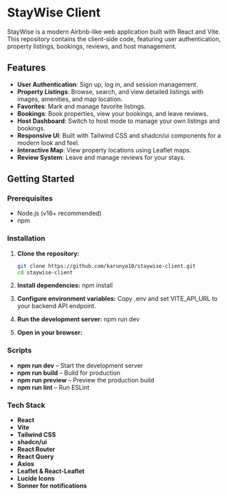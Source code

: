 # StayWise Client

StayWise is a modern Airbnb-like web application built with React and Vite. This repository contains the client-side code, featuring user authentication, property listings, bookings, reviews, and host management.

## Features

- **User Authentication**: Sign up, log in, and session management.
- **Property Listings**: Browse, search, and view detailed listings with images, amenities, and map location.
- **Favorites**: Mark and manage favorite listings.
- **Bookings**: Book properties, view your bookings, and leave reviews.
- **Host Dashboard**: Switch to host mode to manage your own listings and bookings.
- **Responsive UI**: Built with Tailwind CSS and shadcn/ui components for a modern look and feel.
- **Interactive Map**: View property locations using Leaflet maps.
- **Review System**: Leave and manage reviews for your stays.

## Getting Started

### Prerequisites

- Node.js (v18+ recommended)
- npm

### Installation

1. **Clone the repository:**

   ```sh
   git clone https://github.com/karunya10/staywise-client.git
   cd staywise-client

   ```

2. **Install dependencies:**
   npm install

3. **Configure environment variables:**
   Copy .env and set VITE_API_URL to your backend API endpoint.

4. **Run the development server:**
   npm run dev

5. **Open in your browser:**
 

### Scripts

- **npm run dev** – Start the development server
- **npm run build** – Build for production
- **npm run preview** – Preview the production build
- **npm run lint** – Run ESLint

### Tech Stack

- **React**
- **Vite**
- **Tailwind CSS**
- **shadcn/ui**
- **React Router**
- **React Query**
- **Axios**
- **Leaflet & React-Leaflet**
- **Lucide Icons**
- **Sonner for notifications**
